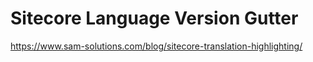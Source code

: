 # Sitecore Language Version Gutter
https://www.sam-solutions.com/blog/sitecore-translation-highlighting/
